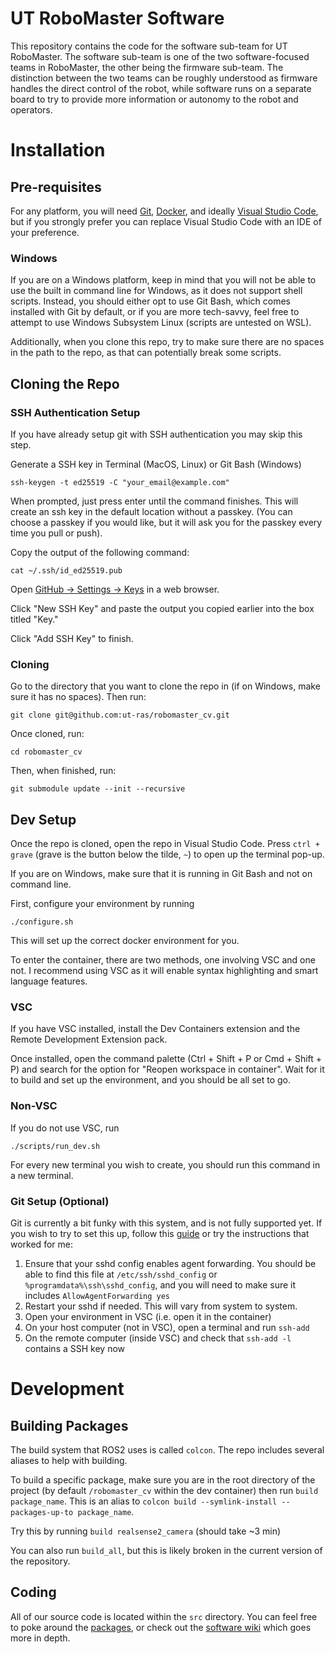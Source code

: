 # UT RoboMaster Software

This repository contains the code for the software sub-team for UT RoboMaster. The software sub-team is one of the two
software-focused teams in RoboMaster, the other being the firmware sub-team. The distinction between the two teams can
be roughly understood as firmware handles the direct control of the robot, while software runs on a separate board to
try to provide more information or autonomy to the robot and operators.

# Installation

## Pre-requisites

For any platform, you will need [Git](https://git-scm.com/downloads), [Docker](https://www.docker.com/), and ideally [Visual Studio Code](https://code.visualstudio.com/download), but if you strongly prefer you can replace Visual Studio Code with an IDE of your preference.

### Windows

If you are on a Windows platform, keep in mind that you will not be able to use the built in command line for Windows, as it does not support shell scripts. Instead, you should either opt to use Git Bash, which comes installed with Git by default, or if you are more tech-savvy, feel free to attempt to use Windows Subsystem Linux (scripts are untested on WSL).

Additionally, when you clone this repo, try to make sure there are no spaces in the path to the repo, as that can potentially break some scripts.

## Cloning the Repo

### SSH Authentication Setup

If you have already setup git with SSH authentication you may skip this step.

Generate a SSH key in Terminal (MacOS, Linux) or Git Bash (Windows)

```
ssh-keygen -t ed25519 -C "your_email@example.com"
```

When prompted, just press enter until the command finishes. This will create an ssh key in the default location without a passkey. (You can choose a passkey if you would like, but it will ask you for the passkey every time you pull or push).

Copy the output of the following command:
```
cat ~/.ssh/id_ed25519.pub
```

Open [GitHub -> Settings -> Keys](https://github.com/settings/keys) in a web browser.

Click "New SSH Key" and paste the output you copied earlier into the box titled "Key."

Click "Add SSH Key" to finish.

### Cloning

Go to the directory that you want to clone the repo in (if on Windows, make sure it has no spaces). Then run:

```
git clone git@github.com:ut-ras/robomaster_cv.git
```

Once cloned, run:

```
cd robomaster_cv
```

Then, when finished, run:

```
git submodule update --init --recursive
```

## Dev Setup

Once the repo is cloned, open the repo in Visual Studio Code. Press `ctrl + grave` (grave is the button below the tilde, `~`) to open up the terminal pop-up.

If you are on Windows, make sure that it is running in Git Bash and not on command line. 

First, configure your environment by running
```
./configure.sh
```

This will set up the correct docker environment for you.

To enter the container, there are two methods, one involving VSC and one not. I recommend using VSC as it will enable syntax highlighting and smart language features.

### VSC

If you have VSC installed, install the Dev Containers extension and the Remote Development Extension pack.

Once installed, open the command palette (Ctrl + Shift + P or Cmd + Shift + P) and search for the option for "Reopen workspace in container". Wait for it to build and set up the environment, and you should be all set to go.

### Non-VSC

If you do not use VSC, run
```
./scripts/run_dev.sh
```

For every new terminal you wish to create, you should run this command in a new terminal.

### Git Setup (Optional)

Git is currently a bit funky with this system, and is not fully supported yet. If you wish to try to set this up, follow this [guide](https://code.visualstudio.com/remote/advancedcontainers/sharing-git-credentials) or try the instructions that worked for me:

1. Ensure that your sshd config enables agent forwarding. You should be able to find this file at `/etc/ssh/sshd_config` or `%programdata%\ssh\sshd_config`, and you will need to make sure it includes `AllowAgentForwarding yes`
2. Restart your sshd if needed. This will vary from system to system.
3. Open your environment in VSC (i.e. open it in the container)
4. On your host computer (not in VSC), open a terminal and run `ssh-add`
5. On the remote computer (inside VSC) and check that `ssh-add -l` contains a SSH key now

# Development

## Building Packages

The build system that ROS2 uses is called `colcon`. The repo includes several aliases to help with building.

To build a specific package, make sure you are in the root directory of the project (by default `/robomaster_cv` within the dev container) then run `build package_name`. This is an alias to `colcon build --symlink-install --packages-up-to package_name`. 

Try this by running `build realsense2_camera` (should take ~3 min)

You can also run `build_all`, but this is likely broken in the current version of the repository. 

## Coding

All of our source code is located within the `src` directory. You can feel free to poke around the [packages](http://wiki.ros.org/Packages), or check out the [software wiki](https://github.com/ut-ras/robomaster_cv/wiki) which goes more in depth.
